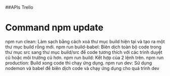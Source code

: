 ##APIs Trello

# Command npm update
npm run clean: Làm sạch bằng cách xoá thư mục build hiện tại và tạo ra một thư mục build rỗng mới.
npm run build-babel: Biên dịch toàn bộ code trong thư mục src sang thư mục build/src để code tương thích với các trình duyệt cũ hoặc môi trường cũ hơn.
npm run build: Kết hợp của 2 lệnh trên.
npm run production: Build xong code thì chạy ứng dụng.
npm run dev: Sử dụng nodemon và babel để biên dịch code và chạy ứng dụng cho quá trình dev